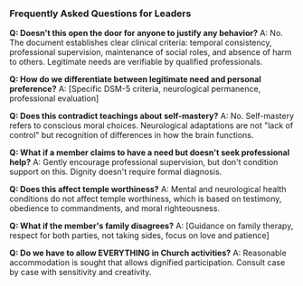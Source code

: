 ﻿### Frequently Asked Questions for Leaders

**Q: Doesn't this open the door for anyone to justify any behavior?**
A: No. The document establishes clear clinical criteria: temporal consistency, professional supervision, maintenance of social roles, and absence of harm to others. Legitimate needs are verifiable by qualified professionals.

**Q: How do we differentiate between legitimate need and personal preference?**
A: [Specific DSM-5 criteria, neurological permanence, professional evaluation]

**Q: Does this contradict teachings about self-mastery?**
A: No. Self-mastery refers to conscious moral choices. Neurological adaptations are not "lack of control" but recognition of differences in how the brain functions.

**Q: What if a member claims to have a need but doesn't seek professional help?**
A: Gently encourage professional supervision, but don't condition support on this. Dignity doesn't require formal diagnosis.

**Q: Does this affect temple worthiness?**
A: Mental and neurological health conditions do not affect temple worthiness, which is based on testimony, obedience to commandments, and moral righteousness.

**Q: What if the member's family disagrees?**
A: [Guidance on family therapy, respect for both parties, not taking sides, focus on love and patience]

**Q: Do we have to allow EVERYTHING in Church activities?**
A: Reasonable accommodation is sought that allows dignified participation. Consult case by case with sensitivity and creativity.


